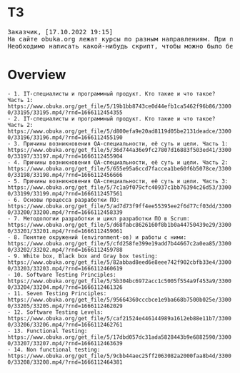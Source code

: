 <h1>ТЗ</h1>
<pre>
Заказчик, [17.10.2022 19:15]
На сайте obuka.org лежат курсы по разным направлениям. При просмотре видео через некоторое время останавливается и требует подписку для дальнейшего просмотра видео.
Необходимо написать какой-нибудь скрипт, чтобы можно было без проблем смотреть все видео.
</pre>
<h1>Overview</h1>
<code>- 1. IT-специалисты и программный продукт. Кто такие и что такое? Часть 1:
https://www.obuka.org/get_file/5/19b1bb8743ce0d44efb1ca5462f96b86/33000/33195/33195.mp4/?rnd=1666112454355
- 2. IT-специалисты и программный продукт. Кто такие и что такое? Часть 2:
https://www.obuka.org/get_file/5/d800efa9e20ad8119d05be2131deadce/33000/33196/33196.mp4/?rnd=1666112455190
- 3. Причины возникновения QA-специальности, её суть и цели. Часть 1:
https://www.obuka.org/get_file/5/36d744a36e9fc27807d16883f503ed41/33000/33197/33197.mp4/?rnd=1666112455904
- 4. Причины возникновения QA-специальности, её суть и цели. Часть 2:
https://www.obuka.org/get_file/5/655e95a6ccd7faccea1be60f6b5078ce/33000/33198/33198.mp4/?rnd=1666112456666
- 5. Причины возникновения QA-специальности, её суть и цели. Часть 3:
https://www.obuka.org/get_file/5/7c1a9f079cfc40937c1bb76394c26d53/33000/33199/33199.mp4/?rnd=1666112457561
- 6. Основы процесса разработки ПО:
https://www.obuka.org/get_file/5/ad7d73f9ff4ee55395ee2f6d77cf03dd/33000/33200/33200.mp4/?rnd=1666112458339
- 7. Методологии разработки и цикл разработки ПО в Scrum:
https://www.obuka.org/get_file/5/d68fabc8626160f8b1b0a44750439e29/33000/33201/33201.mp4/?rnd=1666112459061
- 8. Понятие окружений (environment-ов) и работы с ними:
https://www.obuka.org/get_file/5/cfd258fe399e19add7b44667c2a0ea85/33000/33202/33202.mp4/?rnd=1666112459788
- 9. White box, Black box and Gray box testing:
https://www.obuka.org/get_file/5/82abbad8eed6e8eee742f902cbfb33e4/33000/33203/33203.mp4/?rnd=1666112460619
- 10. Software Testing Principles:
https://www.obuka.org/get_file/5/5b304bc6972acc1c5005f554a9f453a9/33000/33204/33204.mp4/?rnd=1666112461326
- 11. Seven Testing Principles:
https://www.obuka.org/get_file/5/95664360cccbce1e9ba668b7500b025e/33000/33205/33205.mp4/?rnd=1666112462029
- 12. Software Testing Levels:
https://www.obuka.org/get_file/5/caf21524e446144989a1612eb88e11b7/33000/33206/33206.mp4/?rnd=1666112462761
- 13. Functional Testing:
https://www.obuka.org/get_file/5/17dbd057dc31ada5828443b9e6882590/33000/33207/33207.mp4/?rnd=1666112463639
- 14. Non functional testing:
https://www.obuka.org/get_file/5/9cbb44aec25ff2063082a2000faa8b4d/33000/33208/33208.mp4/?rnd=1666112464381
</code>